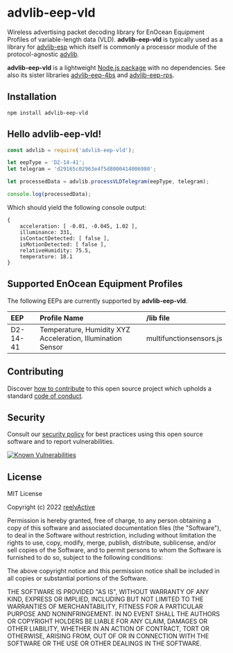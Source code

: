 advlib-eep-vld
==============

Wireless advertising packet decoding library for EnOcean Equipment Profiles of variable-length data (VLD).  __advlib-eep-vld__ is typically used as a library for [advlib-esp](https://github.com/reelyactive/advlib-esp) which itself is commonly a processor module of the protocol-agnostic [advlib](https://github.com/reelyactive/advlib).

__advlib-eep-vld__ is a lightweight [Node.js package](https://www.npmjs.com/package/advlib-eep-vld) with no dependencies.  See also its sister libraries [advlib-eep-4bs](https://github.com/reelyactive/advlib-eep-4bs) and [advlib-eep-rps](https://github.com/reelyactive/advlib-eep-rps).


Installation
------------

    npm install advlib-eep-vld


Hello advlib-eep-vld!
---------------------

```javascript
const advlib = require('advlib-eep-vld');

let eepType = 'D2-14-41';
let telegram = 'd29165c02963e4f5d8000414006980';

let processedData = advlib.processVLDTelegram(eepType, telegram);

console.log(processedData);
```

Which should yield the following console output:

    {
        acceleration: [ -0.01, -0.045, 1.02 ],
        illuminance: 331,
        isContactDetected: [ false ],
        isMotionDetected: [ false ],
        relativeHumidity: 75.5,
        temperature: 18.1
    }


Supported EnOcean Equipment Profiles
------------------------------------

The following EEPs are currently supported by __advlib-eep-vld__.

| EEP      | Profile Name                           | /lib file               |
|:---------|:---------------------------------------|:------------------------|
| D2-14-41 | Temperature, Humidity XYZ Acceleration, Illumination Sensor | multifunctionsensors.js |


Contributing
------------

Discover [how to contribute](CONTRIBUTING.md) to this open source project which upholds a standard [code of conduct](CODE_OF_CONDUCT.md).


Security
--------

Consult our [security policy](SECURITY.md) for best practices using this open source software and to report vulnerabilities.

[![Known Vulnerabilities](https://snyk.io/test/github/reelyactive/advlib-eep-vld/badge.svg)](https://snyk.io/test/github/reelyactive/advlib-eep-vld)


License
-------

MIT License

Copyright (c) 2022 [reelyActive](https://www.reelyactive.com)

Permission is hereby granted, free of charge, to any person obtaining a copy of this software and associated documentation files (the "Software"), to deal in the Software without restriction, including without limitation the rights to use, copy, modify, merge, publish, distribute, sublicense, and/or sell copies of the Software, and to permit persons to whom the Software is furnished to do so, subject to the following conditions:

The above copyright notice and this permission notice shall be included in all copies or substantial portions of the Software.

THE SOFTWARE IS PROVIDED "AS IS", WITHOUT WARRANTY OF ANY KIND, EXPRESS OR 
IMPLIED, INCLUDING BUT NOT LIMITED TO THE WARRANTIES OF MERCHANTABILITY, 
FITNESS FOR A PARTICULAR PURPOSE AND NONINFRINGEMENT. IN NO EVENT SHALL THE 
AUTHORS OR COPYRIGHT HOLDERS BE LIABLE FOR ANY CLAIM, DAMAGES OR OTHER 
LIABILITY, WHETHER IN AN ACTION OF CONTRACT, TORT OR OTHERWISE, ARISING FROM, 
OUT OF OR IN CONNECTION WITH THE SOFTWARE OR THE USE OR OTHER DEALINGS IN 
THE SOFTWARE.
